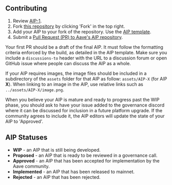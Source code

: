## Contributing

1. Review [AIP-1](./aips/aip-1/).
2. Fork [this repository](https://github.com/aave/aip) by clicking 'Fork' in the top right.
3. Add your AIP to your fork of the repository. Use the [AIP template](https://github.com/aave/aip/blob/master/aip-X.md).
4. Submit a [Pull Request (PR) to Aave's AIP repository](https://github.com/aave/aip/pulls).

Your first PR should be a draft of the final AIP. It must follow the formatting criteria enforced by the build, as detailed in the AIP template. Make sure you include a `discussions-to` header with the URL to a discussion forum or open GitHub issue where people can discuss the AIP as a whole.

If your AIP requires images, the image files should be included in a subdirectory of the `assets` folder for that AIP as follow: `assets/AIP-X` (for AIP **X**). When linking to an image in the AIP, use relative links such as `../assets/AIP-X/image.png`.

When you believe your AIP is mature and ready to progress past the WIP phase, you should ask to have your issue added to the governance discord where it can be discussed for inclusion in a future platform upgrade. If the community agrees to include it, the AIP editors will update the state of your AIP to 'Approved'.

## AIP Statuses

- **WIP** - an AIP that is still being developed.
- **Proposed** - an AIP that is ready to be reviewed in a governance call.
- **Approved** - an AIP that has been accepted for implementation by the Aave community.
- **Implemented** - an AIP that has been released to mainnet.
- **Rejected** - an AIP that has been rejected.

